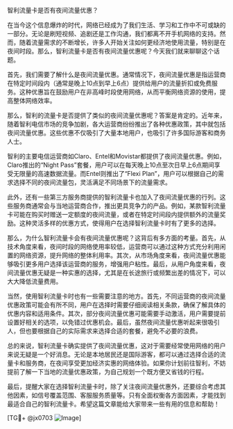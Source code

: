 智利流量卡是否有夜间流量优惠？

在当今这个信息爆炸的时代，网络已经成为了我们生活、学习和工作中不可或缺的一部分。无论是刷短视频、追剧还是工作沟通，我们都离不开手机网络的支持。然而，随着流量需求的不断增长，许多人开始关注如何更经济地使用流量，特别是在夜间时段。那么，智利流量卡是否有夜间流量优惠呢？今天我们就来聊聊这个话题。

首先，我们需要了解什么是夜间流量优惠。通常情况下，夜间流量优惠是指运营商在特定时间段内（通常是晚上10点到早上6点）提供给用户的流量折扣或免费服务。这种优惠旨在鼓励用户在非高峰时段使用网络，从而平衡网络资源的使用，提高整体网络效率。

那么，智利的流量卡是否提供了类似的夜间流量优惠呢？答案是肯定的。近年来，随着智利电信市场的竞争加剧，各大运营商纷纷推出了各种优惠政策，其中就包括夜间流量优惠。这些优惠不仅吸引了大量本地用户，也吸引了许多国际游客和商务人士。

智利的主要电信运营商如Claro、Entel和Movistar都提供了夜间流量优惠。例如，Claro推出的“Night Pass”套餐，用户可以在每天晚上10点至次日早上6点期间享受无限量的高速数据流量。而Entel则推出了“Flexi Plan”，用户可以根据自己的需求选择不同的夜间流量包，灵活满足不同场景下的流量需求。

此外，还有一些第三方服务商提供的智利流量卡也加入了夜间流量优惠的行列。这些服务商通常会与当地运营商合作，推出更具竞争力的产品。例如，某款智利流量卡可能在购买时赠送一定额度的夜间流量，或者在特定时间段内提供额外的流量奖励。这种灵活多样的优惠方式，使得用户在选择智利流量卡时有了更多的选择。

那么，为什么智利流量卡会有夜间流量优惠呢？这背后有多方面的考量。首先，从技术角度来看，夜间时段的网络使用率较低，运营商可以通过这种方式充分利用闲置的网络资源，提升网络的整体利用率。其次，从市场角度来看，夜间流量优惠能够吸引更多用户选择该运营商的服务，增强用户粘性。最后，从用户角度来看，夜间流量优惠无疑是一种实惠的选择，尤其是在长途旅行或频繁出差的情况下，可以大大降低流量费用。

当然，使用智利流量卡时也有一些需要注意的地方。首先，不同运营商的夜间流量优惠政策可能会有所不同，用户在选择时需要仔细阅读相关条款，确保了解具体的优惠内容和适用条件。其次，部分夜间流量优惠可能需要手动激活，用户需要提前设置好相关的选项，以免错过优惠机会。最后，虽然夜间流量优惠听起来很吸引人，但也要根据自己的实际需求来选择合适的套餐，避免不必要的浪费。

总的来说，智利流量卡确实提供了夜间流量优惠，这对于需要经常使用网络的用户来说无疑是一个好消息。无论是本地居民还是国际游客，都可以通过选择合适的流量卡和服务商，在夜间享受更加经济实惠的网络体验。如果你计划前往智利，不妨提前了解一下当地的流量优惠政策，为自己规划一个既方便又省钱的行程。

最后，提醒大家在选择智利流量卡时，除了关注夜间流量优惠外，还要综合考虑其他因素，如信号覆盖范围、客服服务质量等。只有全面权衡各方面因素，才能找到最适合自己的智利流量卡。希望这篇文章能给大家带来一些有用的信息和帮助！

[TG💪+ @jx0703 ![Image](https://github.com/user-attachments/assets/dbca1d08-cadb-493c-b0ec-ad6f7a83f270)]